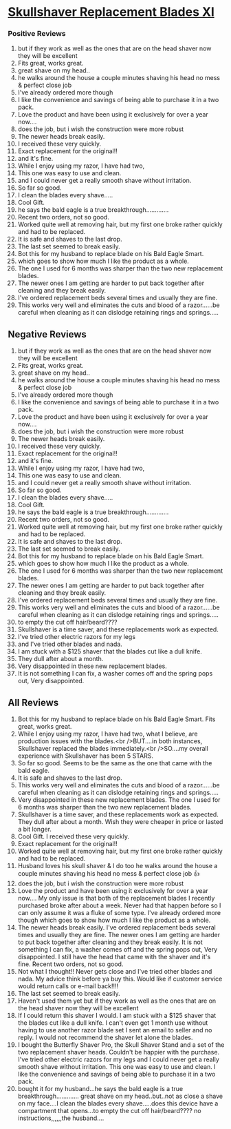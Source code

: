 # [Skullshaver Replacement Blades Xl](https://products.checkmycream.com/products/Skullshaver-Replacement-Blades-Xl.html)

### Positive Reviews

<ol>
      <li>but if they work as well as the ones that are on the head shaver  now  they will be excellent</li>
      <li>Fits great, works great.</li>
      <li>great shave on my head..</li>
      <li>he walks around the house a couple minutes shaving his head no mess &amp; perfect close job</li>
      <li>I&#x27;ve already ordered more though</li>
      <li>I like the convenience and savings of being able to purchase it in a two pack.</li>
      <li>Love the product and have been using it exclusively for over a year now....</li>
      <li>does the job, but i wish the construction were more robust</li>
      <li>The newer heads break easily.  </li>
      <li>I received these very quickly.</li>
      <li>Exact replacement for the original!!</li>
      <li>and it&#x27;s fine.  </li>
      <li>While I enjoy using my razor, I have had two,</li>
      <li>This one was easy to use and clean.</li>
      <li>and I could never get a really smooth shave without irritation.  </li>
      <li>So far so good.  </li>
      <li>I clean the blades every shave.....</li>
      <li>Cool Gift.</li>
      <li>he says the bald eagle is a true breakthrough.............</li>
      <li>Recent two orders, not so good.</li>
      <li>Worked quite well at removing hair, but my first one broke rather quickly and had to be replaced.</li>
      <li>It is safe and shaves to the last drop.</li>
      <li>The last set seemed to break easily.</li>
      <li>Bot this for my husband to replace blade on his Bald Eagle Smart.  </li>
      <li>which goes to show how much I like the product as a whole.</li>
      <li>The one I used for 6 months was sharper than the two new replacement blades.</li>
      <li>The newer ones I am getting are harder to put back together after cleaning and they break easily.</li>
      <li>I&#x27;ve ordered replacement beds several times and usually they are fine.  </li>
      <li>This works very well and eliminates the cuts and blood of a razor......be careful when cleaning as it can dislodge retaining rings and springs.....</li>
</ol>


<h2>Negative Reviews</h2>
<ol>
<li> but if they work as well as the ones that are on the head shaver  now  they will be excellent</li>
<li> Fits great, works great.</li>
<li> great shave on my head..</li>
<li> he walks around the house a couple minutes shaving his head no mess &amp; perfect close job</li>
<li> I&#x27;ve already ordered more though</li>
<li> I like the convenience and savings of being able to purchase it in a two pack.</li>
<li> Love the product and have been using it exclusively for over a year now....</li>
<li> does the job, but i wish the construction were more robust</li>
<li> The newer heads break easily.  </li>
<li> I received these very quickly.</li>
<li> Exact replacement for the original!!</li>
<li> and it&#x27;s fine.  </li>
<li> While I enjoy using my razor, I have had two,</li>
<li> This one was easy to use and clean.</li>
<li> and I could never get a really smooth shave without irritation.  </li>
<li> So far so good.  </li>
<li> I clean the blades every shave.....</li>
<li> Cool Gift.</li>
<li> he says the bald eagle is a true breakthrough.............</li>
<li> Recent two orders, not so good.</li>
<li> Worked quite well at removing hair, but my first one broke rather quickly and had to be replaced.</li>
<li> It is safe and shaves to the last drop.</li>
<li> The last set seemed to break easily.</li>
<li> Bot this for my husband to replace blade on his Bald Eagle Smart.  </li>
<li> which goes to show how much I like the product as a whole.</li>
<li> The one I used for 6 months was sharper than the two new replacement blades.</li>
<li> The newer ones I am getting are harder to put back together after cleaning and they break easily.</li>
<li> I&#x27;ve ordered replacement beds several times and usually they are fine.  </li>
<li> This works very well and eliminates the cuts and blood of a razor......be careful when cleaning as it can dislodge retaining rings and springs.....</li>
<li> to empty the cut off hair/beard????  </li>
<li> Skullshaver is a time saver, and these replacements work as expected.</li>
<li> I&#x27;ve tried other electric razors for my legs</li>
<li> and I&#x27;ve tried other blades and nada.</li>
<li> I am stuck with a $125 shaver that the blades cut like a dull knife.</li>
<li> They dull after about a month.</li>
<li> Very disappointed in these new replacement blades.  </li>
<li> It is not something I can fix, a washer comes off and the spring pops out, Very disappointed.  </li>
</ol>

<h2>All Reviews</h2>

<ol>
    <li> Bot this for my husband to replace blade on his Bald Eagle Smart.  Fits great, works great.</li>
    <li> While I enjoy using my razor, I have had two, what I believe, are production issues with the blades.&lt;br /&gt;BUT....in both instances, Skullshaver replaced the blades immediately.&lt;br /&gt;SO....my overall experience with Skullshaver has been 5 STARS.</li>
    <li> So far so good.  Seems to be the same as the one that came with the bald eagle.</li>
    <li> It is safe and shaves to the last drop.</li>
    <li> This works very well and eliminates the cuts and blood of a razor......be careful when cleaning as it can dislodge retaining rings and springs.....</li>
    <li> Very disappointed in these new replacement blades.  The one I used for 6 months was sharper than the two new replacement blades.</li>
    <li> Skullshaver is a time saver, and these replacements work as expected. They dull after about a month. Wish they were cheaper in price or lasted a bit longer.</li>
    <li> Cool Gift. I received these very quickly.</li>
    <li> Exact replacement for the original!!</li>
    <li> Worked quite well at removing hair, but my first one broke rather quickly and had to be replaced.</li>
    <li> Husband loves his skull shaver &amp; I do too he walks around the house a couple minutes shaving his head no mess &amp; perfect close job 👍</li>
    <li> does the job, but i wish the construction were more robust</li>
    <li> Love the product and have been using it exclusively for over a year now.... My only issue is that both of the replacement blades I recently purchased broke after about a week.  Never had that happen before so I can only assume it was a fluke of some type.  I&#x27;ve already ordered more though which goes to show how much I like the product as a whole.</li>
    <li> The newer heads break easily.  I&#x27;ve ordered replacement beds several times and usually they are fine.  The newer ones I am getting are harder to put back together after cleaning and they break easily. It is not something I can fix, a washer comes off and the spring pops out, Very disappointed.  I still have the head that came with the shaver and it&#x27;s fine.  Recent two orders, not so good.</li>
    <li> Not what I thought!! Never gets close and I&#x27;ve tried other blades and nada. My advice think before ya buy this. Would like if customer service would return calls or e-mail back!!!!</li>
    <li> The last set seemed to break easily.</li>
    <li> Haven&#x27;t used them yet but if they work as well as the ones that are on the head shaver  now  they will be excellent</li>
    <li> If I could return this shaver I would. I am stuck with a $125 shaver that the blades cut like a dull knife. I can&#x27;t even get 1 month use without having to use another razor blade set I sent an email to seller and no reply. I would not recommend the shaver let alone the blades.</li>
    <li> I bought the Butterfly Shaver Pro, the Skull Shaver Stand and a set of the two replacement shaver heads.  Couldn&#x27;t be happier with the purchase.  I&#x27;ve tried other electric razors for my legs and I could never get a really smooth shave without irritation.  This one was easy to use and clean. I like the convenience and savings of being able to purchase it in a two pack.</li>
    <li> bought it for my husband...he says the bald eagle is a true breakthrough............. great shave on my head..but..not as close a shave on my face....I clean the blades every shave.....does this device have a compartment that opens...to empty the cut off hair/beard????  no instructions,,,,,,the husband....</li>
</ol>




